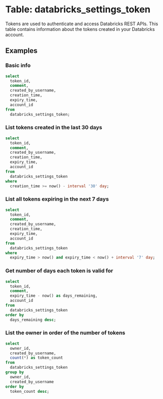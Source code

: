# Table: databricks_settings_token

Tokens are used to authenticate and access Databricks REST APIs. This table contains information about the tokens created in your Databricks account.

## Examples

### Basic info

```sql
select
  token_id,
  comment,
  created_by_username,
  creation_time,
  expiry_time,
  account_id
from
  databricks_settings_token;
```

### List tokens created in the last 30 days

```sql
select
  token_id,
  comment,
  created_by_username,
  creation_time,
  expiry_time,
  account_id
from
  databricks_settings_token
where
  creation_time >= now() - interval '30' day;
```

### List all tokens expiring in the next 7 days

```sql
select
  token_id,
  comment,
  created_by_username,
  creation_time,
  expiry_time,
  account_id
from
  databricks_settings_token
where
  expiry_time > now() and expiry_time < now() + interval '7' day;
```

### Get number of days each token is valid for

```sql
select
  token_id,
  comment,
  expiry_time - now() as days_remaining,
  account_id
from
  databricks_settings_token
order by
  days_remaining desc;
```

### List the owner in order of the number of tokens

```sql
select
  owner_id,
  created_by_username,
  count(*) as token_count
from
  databricks_settings_token
group by
  owner_id,
  created_by_username
order by
  token_count desc;
```